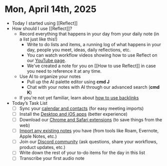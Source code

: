 # Mon, April 14th, 2025

- Today I started using [[Reflect]]
- How should I use [[Reflect]]?
  - Record everything that happens in your day from your daily note (in a list just like this!)
    - Write to do lists and items, a running log of what happens in your day, people you meet, ideas, daily reflections, etc.
    - You can watch workflow videos showing how to use Reflect on our [YouTube page](https://www.youtube.com/@reflect-notes).
    - We've created a note for you on [[How to use Reflect]] in case you need to reference it at any time.
  - Use AI to organize your notes
    - Pull up the AI palette editor using **cmd J**
    - Chat with your notes with AI through our advanced search (**cmd K**)
  - If you're not yet familiar, learn about [how to use backlinks](https://reflect.academy/linking-your-notes)
- Today’s Task List
  - [ ] Sync your [calendar and contacts](https://reflect.app/preferences/credentials) (for easy meeting imports)
  - [ ] Install the [Desktop and iOS apps](https://reflect.app/download) (better experience)
  - [ ] Download our [Chrome and Safari extensions](https://reflect.app/download) (to save things from the web)
  - [ ] [Import any existing notes](https://reflect.academy/import-export-backups) you have (from tools like Roam, Evernote, Apple Notes, etc.)
  - [ ] Join our [Discord community](https://reflect.app/discord) (ask questions, share your workflows, product updates, etc.)
  - [ ] Write down the rest of your to-do items for the day in this list
  - [ ] Transcribe your first audio note